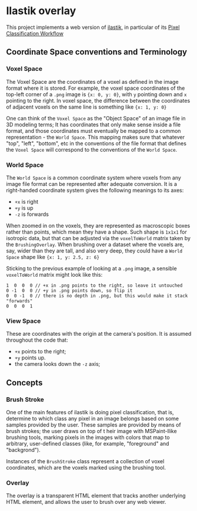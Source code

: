 # Ilastik overlay

This project implements a web version of [ilastik](https://www.ilastik.org/), in particular of its [Pixel Classification Workflow](https://www.ilastik.org/documentation/pixelclassification/pixelclassification)

## Coordinate Space conventions  and Terminology

### Voxel Space

The Voxel Space are the coordinates of a voxel as defined in the image format where it is stored. For example, the voxel space coordinates of the top-left corner of a `.png` image is `{x: 0, y: 0}`, with `y` pointing down and `x` pointing to the right. In voxel space, the difference between the coordinates of adjacent voxels on the same line is something like `{x: 1, y: 0}`

One can think of the `Voxel Space` as the "Object Space" of an image file in 3D modeling terms; It has coordinates that only make sense inside a file format, and those coordinates must eventually be mapped to a common representation - the `World Space`. This mapping makes sure that whatever "top", "left", "bottom", etc in the conventions of the file format that defines the `Voxel Space` will correspond to the conventions of the `World Space`.

### World Space

The `World Space` is a common coordinate system where voxels from any image file format can be represented after adequate conversion. It is a right-handed coordinate system gives the following meanings to its axes:
- `+x` is right
- `+y` is up
- `-z` is forwards

When zoomed in on the voxels, they are represented as macroscopic boxes rather than points, which mean they have a shape. Such shape is `1x1x1` for isotropic data, but that can be adjusted via the `voxelToWorld` matrix taken by the `BrushingOverlay`. When brushing over a dataset where the voxels are, say, wider than they are tall, and also very deep, they could have a `World Space` shape like `{x: 1, y: 2.5, z: 6}`

Sticking to the previous example of looking at a `.png` image, a sensible `voxelToWorld` matrix might look like this:

```
1  0  0  0 // +x in .png points to the right, so leave it untouched
0 -1  0  0 // +y in .png points down, so flip it
0  0 -1  0 // there is no depth in .png, but this would make it stack "forwards"
0  0  0  1
```

### View Space

These are coordinates with the origin at the camera's position. It is assumed throughout the code that:
 - `+x` points to the right;
 - `+y` points up.
 - the camera looks down the `-z` axis;


## Concepts

### Brush Stroke

One of the main features of ilastik is doing pixel classification, that is, determine to which class any pixel in an image belongs based on some samples provided by the user. These samples are provided by means of brush strokes; the user draws on top of t heir image with MSPaint-llike brushing tools, marking pixels in the images with colors that map to arbitrary, user-defined classes (like, for example, "foreground" and "backgrond").

Instances of the `BrushStroke` class represent a collection of voxel coordinates, which are the voxels marked using the brushing tool.

### Overlay

The overlay is a transparent HTML element that tracks another underlying HTML element, and allows the user to brush over any web viewer.
